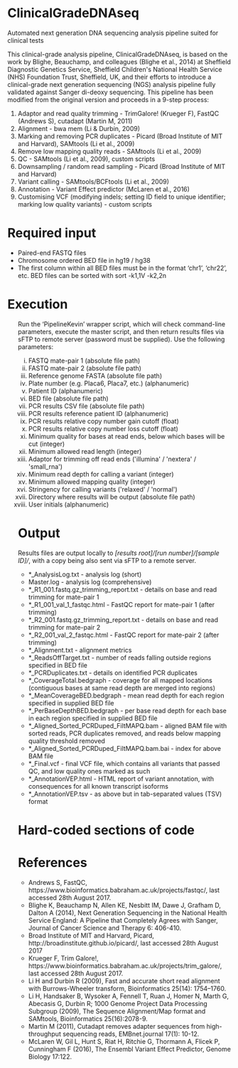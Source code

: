 # ClinicalGradeDNAseq
Automated next generation DNA sequencing analysis pipeline suited for clinical tests

This clinical-grade analysis pipeline, ClinicalGradeDNAseq, is based on the work by Blighe, Beauchamp, and colleagues (Blighe et al., 2014) at Sheffield Diagnostic Genetics Service, Sheffield Children's National Health Service (NHS) Foundation Trust, Sheffield, UK, and their efforts to introduce a clinical-grade next generation sequencing (NGS) analysis pipeline fully validated against Sanger di-deoxy sequencing.
This pipeline has been modified from the original version and proceeds in a 9-step process:
<ol type="1">
  <li>Adaptor and read quality trimming - TrimGalore! (Krueger F), FastQC (Andrews S), cutadapt (Martin M, 2011)</li>
<li>Alignment - bwa mem (Li & Durbin, 2009)</li>
<li>Marking and removing PCR duplicates - Picard (Broad Institute of MIT and Harvard), SAMtools (Li et al., 2009)</li>
<li>Remove low mapping quality reads - SAMtools (Li et al., 2009)</li>
<li>QC - SAMtools (Li et al., 2009), custom scripts</li>
<li>Downsampling / random read sampling - Picard (Broad Institute of MIT and Harvard)</li>
<li>Variant calling - SAMtools/BCFtools (Li et al., 2009)</li>
<li>Annotation - Variant Effect predictor (McLaren et al., 2016)</li>
<li>Customising VCF (modifying indels; setting ID field to unique identifier; marking low quality variants) - custom scripts</li>
</ol>

<h1>Required input</h1>
<ul>
  <li>Paired-end FASTQ files</li>
<li>Chromosome ordered BED file in hg19 / hg38</li>
<li>The first column within all BED files must be in the format ‘chr1’, ‘chr22’, etc. BED files can be sorted with sort -k1,1V -k2,2n</li>
</ul>

<h1>Execution</h1>
<ol type="1">
Run the ‘PipelineKevin’ wrapper script, which will check command-line parameters, execute the master script, and then return results files via sFTP to remote server (password must be supplied). Use the following parameters:
<ol type="i"">
<li>FASTQ mate-pair 1 (absolute file path)</li>
<li>FASTQ mate-pair 2 (absolute file path)</li>
<li>Reference genome FASTA (absolute file path)</li>
<li>Plate number (e.g. Placa6, Placa7, etc.) (alphanumeric)</li>
<li>Patient ID (alphanumeric)</li>
<li>BED file (absolute file path)</li>
<li>PCR results CSV file (absolute file path)</li>
<li>PCR results reference patient ID (alphanumeric)</li>
<li>PCR results relative copy number gain cutoff (float)</li>
<li>PCR results relative copy number loss cutoff (float)</li>
<li>Minimum quality for bases at read ends, below which bases will be cut (integer)</li>
<li>Minimum allowed read length (integer)</li>
<li>Adaptor for trimming off read ends ('illumina' / 'nextera' / 'small_rna')</li>
<li>Minimum read depth for calling a variant (integer)</li>
<li>Minimum allowed mapping quality (integer)</li>
<li>Stringency for calling variants ('relaxed' / 'normal')</li>
<li>Directory where results will be output (absolute file path)</li>
<li>User initials (alphanumeric)</li>
             </ol>

<h1>Output</h1>
Results files are output locally to <i>[results root]/[run number]/[sample ID]/</i>, with a copy being also sent via sFTP to a remote server.
<ul>
  <li>*_AnalysisLog.txt - analysis log (short)</li>
<li>Master.log - analysis log (comprehensive)</li>
<li>*_R1_001.fastq.gz_trimming_report.txt - details on base and read trimming for mate-pair 1</li>
<li>*_R1_001_val_1_fastqc.html - FastQC report for mate-pair 1 (after trimming)</li>
<li>*_R2_001.fastq.gz_trimming_report.txt - details on base and read trimming for mate-pair 2</li>
<li>*_R2_001_val_2_fastqc.html - FastQC report for mate-pair 2 (after trimming)</li>
<li>*_Alignment.txt - alignment metrics</li>
<li>*_ReadsOffTarget.txt - number of reads falling outside regions specified in BED file</li>
<li>*_PCRDuplicates.txt - details on identified PCR duplicates</li>
<li>*_CoverageTotal.bedgraph - coverage for all mapped locations (contiguous bases at same read depth are merged into regions)</li>
<li>*_MeanCoverageBED.bedgraph - mean read depth for each region specified in supplied BED file</li>
<li>*_PerBaseDepthBED.bedgraph - per base read depth for each base in each region specified in supplied BED file</li>
<li>*_Aligned_Sorted_PCRDuped_FiltMAPQ.bam - aligned BAM file with sorted reads, PCR duplicates removed, and reads below mapping quality threshold removed</li>
<li>*_Aligned_Sorted_PCRDuped_FiltMAPQ.bam.bai - index for above BAM file</li>
<li>*_Final.vcf - final VCF file, which contains all variants that passed QC, and low quality ones marked as such</li>
<li>*_AnnotationVEP.html - HTML report of variant annotation, with consequences for all known transcript isoforms</li>
<li>*_AnnotationVEP.tsv - as above but in tab-separated values (TSV) format</li>
</ul>

<h1>Hard-coded sections of code</h1>


<h1>References</h1>
<ul>
  <li>Andrews S, FastQC, https://www.bioinformatics.babraham.ac.uk/projects/fastqc/, last accessed 28th August 2017.</li>
<li>Blighe K, Beauchamp N, Allen KE, Nesbitt IM, Dawe J, Grafham D, Dalton A (2014), Next Generation Sequencing in the National Health Service England: A Pipeline that Completely Agrees with Sanger, Journal of Cancer Science and Therapy 6: 406-410.</li>
<li>Broad Institute of MIT and Harvard, Picard, http://broadinstitute.github.io/picard/, last accessed 28th August 2017</li>
<li>Krueger F, Trim Galore!, https://www.bioinformatics.babraham.ac.uk/projects/trim_galore/, last accessed 28th August 2017.</li>
<li>Li  H and Durbin R (2009), Fast and accurate short read alignment with Burrows-Wheeler transform, Bioinformatics 25(14): 1754–1760.</li>
<li>Li H, Handsaker B, Wysoker A, Fennell T, Ruan J, Homer N, Marth G, Abecasis G, Durbin R; 1000 Genome Project Data Processing Subgroup (2009), The Sequence Alignment/Map format and SAMtools, Bioinformatics 25(16):2078-9.</li>
<li>Martin M (2011), Cutadapt removes adapter sequences from high-throughput sequencing reads, EMBnet.journal 17(1): 10-12.</li>
<li>McLaren W, Gil L, Hunt S, Riat H, Ritchie G, Thormann A, Flicek P, Cunningham F (2016), The Ensembl Variant Effect Predictor, Genome Biology 17:122.</li>
</ul>
